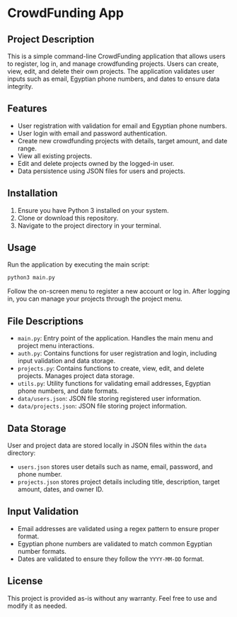 # CrowdFunding App

## Project Description
This is a simple command-line CrowdFunding application that allows users to register, log in, and manage crowdfunding projects. Users can create, view, edit, and delete their own projects. The application validates user inputs such as email, Egyptian phone numbers, and dates to ensure data integrity.

## Features
- User registration with validation for email and Egyptian phone numbers.
- User login with email and password authentication.
- Create new crowdfunding projects with details, target amount, and date range.
- View all existing projects.
- Edit and delete projects owned by the logged-in user.
- Data persistence using JSON files for users and projects.

## Installation
1. Ensure you have Python 3 installed on your system.
2. Clone or download this repository.
3. Navigate to the project directory in your terminal.

## Usage
Run the application by executing the main script:

```bash
python3 main.py
```

Follow the on-screen menu to register a new account or log in. After logging in, you can manage your projects through the project menu.

## File Descriptions
- `main.py`: Entry point of the application. Handles the main menu and project menu interactions.
- `auth.py`: Contains functions for user registration and login, including input validation and data storage.
- `projects.py`: Contains functions to create, view, edit, and delete projects. Manages project data storage.
- `utils.py`: Utility functions for validating email addresses, Egyptian phone numbers, and date formats.
- `data/users.json`: JSON file storing registered user information.
- `data/projects.json`: JSON file storing project information.

## Data Storage
User and project data are stored locally in JSON files within the `data` directory:
- `users.json` stores user details such as name, email, password, and phone number.
- `projects.json` stores project details including title, description, target amount, dates, and owner ID.

## Input Validation
- Email addresses are validated using a regex pattern to ensure proper format.
- Egyptian phone numbers are validated to match common Egyptian number formats.
- Dates are validated to ensure they follow the `YYYY-MM-DD` format.

## License
This project is provided as-is without any warranty. Feel free to use and modify it as needed.
